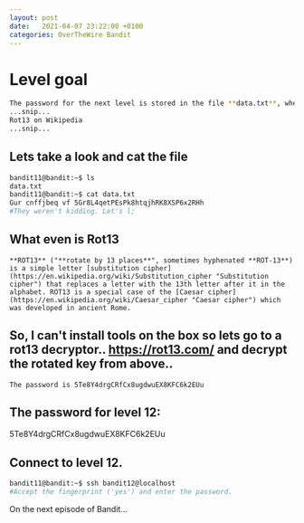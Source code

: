 ```yaml
---
layout: post
date:   2021-04-07 23:22:00 +0100
categories: OverTheWire Bandit
---
```

# Level goal
```bash
The password for the next level is stored in the file **data.txt**, where all lowercase (a-z) and uppercase (A-Z) letters have been rotated by 13 positions
...snip...
Rot13 on Wikipedia
...snip...
```

## Lets take a look and cat the file
```bash
bandit11@bandit:~$ ls
data.txt
bandit11@bandit:~$ cat data.txt
Gur cnffjbeq vf 5Gr8L4qetPEsPk8htqjhRK8XSP6x2RHh
#They weren't kidding. Let's l;
```

## What even is Rot13
```shell
**ROT13** ("**rotate by 13 places**", sometimes hyphenated **ROT-13**) is a simple letter [substitution cipher](https://en.wikipedia.org/wiki/Substitution_cipher "Substitution cipher") that replaces a letter with the 13th letter after it in the alphabet. ROT13 is a special case of the [Caesar cipher](https://en.wikipedia.org/wiki/Caesar_cipher "Caesar cipher") which was developed in ancient Rome.
```

## So, I can't install tools on the box so lets go to a rot13 decryptor.. https://rot13.com/ and decrypt the rotated key from above..

```text
The password is 5Te8Y4drgCRfCx8ugdwuEX8KFC6k2EUu
```

## The password for level 12:

5Te8Y4drgCRfCx8ugdwuEX8KFC6k2EUu

## Connect to level 12.
```bash
bandit11@bandit:~$ ssh bandit12@localhost
#Accept the fingerprint ('yes') and enter the password.
```

On the next episode of Bandit...
